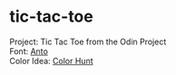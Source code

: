 # tic-tac-toe
Project: Tic Tac Toe from the Odin Project <br>
Font: [Anto](https://fonts.google.com/specimen/Anton) <br>
Color Idea: [Color Hunt](https://colorhunt.co/palette/411f1fcedebd86c4baf3f3f3)
